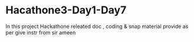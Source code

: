 # Hacathone3-Day1-Day7
In this project Hackathone releated doc , coding &amp; snap material provide as per give instr from sir ameen

